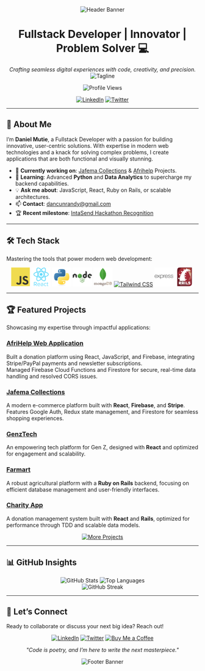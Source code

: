 <div align="center">
  <img src="https://capsule-render.vercel.app/api?type=waving&color=gradient&height=200&section=header&text=Daniel%20Mutie&fontSize=60&fontColor=fff&animation=fadeIn" alt="Header Banner" />
</div>

<h1 align="center">Fullstack Developer | Innovator | Problem Solver 💻</h1>
<p align="center">
  <em>Crafting seamless digital experiences with code, creativity, and precision.</em><br />
  <img src="https://img.shields.io/badge/-Let’s%20Build%20the%20Future-0e75b6?style=flat-square&logo=rocket&logoColor=white" alt="Tagline" />
</p>

<div align="center">
   <p align="center">
      <img src="https://komarev.com/ghpvc/?username=dancunrandy&label=Profile%20views&color=0e75b6&style=flat" alt="Profile Views" />
   </p>
  <a href="https://www.linkedin.com/in/dancunrandy"><img src="https://img.shields.io/badge/LinkedIn-Connect-0077B5?style=flat-square&logo=linkedin" alt="LinkedIn" /></a>
  <a href="https://twitter.com/dancunrandy"><img src="https://img.shields.io/badge/Twitter-Follow-1DA1F2?style=flat-square&logo=twitter" alt="Twitter" /></a>
</div>

---

## 🚀 About Me
I’m **Daniel Mutie**, a Fullstack Developer with a passion for building innovative, user-centric solutions. With expertise in modern web technologies and a knack for solving complex problems, I create applications that are both functional and visually stunning.

- 🔭 **Currently working on**: [Jafema Collections](https://jafema-collections.vercel.app/) & [Afrihelp](https://afrihelp.vercel.app//) Projects.
- 🌱 **Learning**: Advanced **Python** and **Data Analytics** to supercharge my backend capabilities.
- 💡 **Ask me about**: JavaScript, React, Ruby on Rails, or scalable architectures.
- 📫 **Contact**: [dancunrandy@gmail.com](mailto:dancunrandy@gmail.com)
- 🏆 **Recent milestone**: [IntaSend Hackathon Recognition](https://www.linkedin.com/posts/moringa-school_intasendhackathon-fintechrevolution-innovationunleashed-activity-7201107547930406912-tHKT)

---

## 🛠️ Tech Stack
Mastering the tools that power modern web development:

<div align="center">
  <a href="https://developer.mozilla.org/en-US/docs/Web/JavaScript"><img src="https://raw.githubusercontent.com/devicons/devicon/master/icons/javascript/javascript-original.svg" alt="JavaScript" width="50" height="50" /></a>
  <a href="https://reactjs.org/"><img src="https://raw.githubusercontent.com/devicons/devicon/master/icons/react/react-original-wordmark.svg" alt="React" width="50" height="50" /></a>
  <a href="https://www.python.org"><img src="https://raw.githubusercontent.com/devicons/devicon/master/icons/python/python-original.svg" alt="Python" width="50" height="50" /></a>
  <a href="https://nodejs.org"><img src="https://raw.githubusercontent.com/devicons/devicon/master/icons/nodejs/nodejs-original-wordmark.svg" alt="Node.js" width="50" height="50" /></a>
  <a href="https://www.mongodb.com/"><img src="https://raw.githubusercontent.com/devicons/devicon/master/icons/mongodb/mongodb-original-wordmark.svg" alt="MongoDB" width="50" height="50" /></a>
  <a href="https://tailwindcss.com/"><img src="https://www.vectorlogo.zone/logos/tailwindcss/tailwindcss-icon.svg" alt="Tailwind CSS" width="50" height="50" /></a>
  <a href="https://expressjs.com"><img src="https://raw.githubusercontent.com/devicons/devicon/master/icons/express/express-original-wordmark.svg" alt="Express" width="50" height="50" /></a>
  <a href="https://rubyonrails.org/"><img src="https://raw.githubusercontent.com/devicons/devicon/master/icons/rails/rails-original-wordmark.svg" alt="Rails" width="50" height="50" /></a>
</div>

---

## 🏆 Featured Projects
Showcasing my expertise through impactful applications:

### [AfriHelp Web Application](https://afrihelp.vercel.app/)
Built a donation platform using React, JavaScript, and Firebase, integrating Stripe/PayPal payments and newsletter subscriptions.  
Managed Firebase Cloud Functions and Firestore for secure, real-time data handling and resolved CORS issues.

### [Jafema Collections](https://jafema-collections.vercel.app/)
A modern e-commerce platform built with **React**, **Firebase**, and **Stripe**. Features Google Auth, Redux state management, and Firestore for seamless shopping experiences.

### [GenzTech](https://genztech-delta.vercel.app/)
An empowering tech platform for Gen Z, designed with **React** and optimized for engagement and scalability.

### [Farmart](https://farmart-delta.vercel.app/)
A robust agricultural platform with a **Ruby on Rails** backend, focusing on efficient database management and user-friendly interfaces.

### [Charity App](https://charity-application.vercel.app/)
A donation management system built with **React** and **Rails**, optimized for performance through TDD and scalable data models.

<div align="center">
  <a href="https://github.com/dancunrandy?tab=repositories"><img src="https://img.shields.io/badge/Explore%20More%20Projects-0e75b6?style=flat-square&logo=github" alt="More Projects" /></a>
</div>

---

## 📊 GitHub Insights
<div align="center">
  <img src="https://github-readme-stats.vercel.app/api?username=dancunrandy&show_icons=true&theme=dracula&hide_border=true" alt="GitHub Stats" width="400" />
  <img src="https://github-readme-stats.vercel.app/api/top-langs?username=dancunrandy&show_icons=true&theme=dracula&layout=compact&hide_border=true" alt="Top Languages" width="300" />
</div>
<div align="center">
  <img src="https://github-readme-streak-stats.herokuapp.com/?user=dancunrandy&theme=dracula&hide_border=true" alt="GitHub Streak" width="400" />
</div>

---

## 📡 Let’s Connect
Ready to collaborate or discuss your next big idea? Reach out!

<div align="center">
  <a href="https://www.linkedin.com/in/dancunrandy"><img src="https://img.icons8.com/color/48/000000/linkedin.png" alt="LinkedIn" width="40" height="40" /></a>
  <a href="https://twitter.com/dancunrandy"><img src="https://img.icons8.com/color/48/000000/twitter.png" alt="Twitter" width="40" height="40" /></a>
  <a href="https://www.buymeacoffee.com/dancunrandj"><img src="https://cdn.buymeacoffee.com/buttons/v2/default-yellow.png" alt="Buy Me a Coffee" height="40" /></a>
</div>

<div align="center">
  <p><em>"Code is poetry, and I’m here to write the next masterpiece."</em></p>
  <img src="https://capsule-render.vercel.app/api?type=waving&color=gradient&height=100&section=footer" alt="Footer Banner" />
</div>
